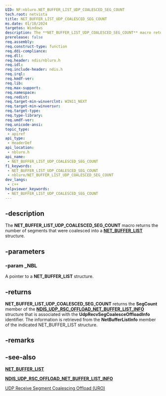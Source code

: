 ```yaml
---
UID: NF:nbluro.NET_BUFFER_LIST_UDP_COALESCED_SEG_COUNT
tech.root: netvista
title: NET_BUFFER_LIST_UDP_COALESCED_SEG_COUNT
ms.date: 01/18/2024
targetos: Windows
description: The **NET_BUFFER_LIST_UDP_COALESCED_SEG_COUNT** macro returns the number of segments that were coalesced into a NET_BUFFER_LIST structure.
prerelease: false
req.assembly: 
req.construct-type: function
req.ddi-compliance: 
req.dll: 
req.header: ndis/nbluro.h
req.idl: 
req.include-header: ndis.h
req.irql: 
req.kmdf-ver: 
req.lib: 
req.max-support: 
req.namespace: 
req.redist: 
req.target-min-winverclnt: WIN11_NEXT
req.target-min-winversvr: 
req.target-type: 
req.type-library: 
req.umdf-ver: 
req.unicode-ansi: 
topic_type:
 - apiref
api_type:
 - HeaderDef
api_location:
 - nbluro.h
api_name:
 - NET_BUFFER_LIST_UDP_COALESCED_SEG_COUNT
f1_keywords:
 - NET_BUFFER_LIST_UDP_COALESCED_SEG_COUNT
 - nbluro/NET_BUFFER_LIST_UDP_COALESCED_SEG_COUNT
dev_langs:
 - c++
helpviewer_keywords:
 - NET_BUFFER_LIST_UDP_COALESCED_SEG_COUNT
---
```


## -description

The **NET_BUFFER_LIST_UDP_COALESCED_SEG_COUNT** macro returns the number of segments that were coalesced into a [**NET_BUFFER_LIST**](../nbl/ns-nbl-net_buffer_list.md) structure.

## -parameters

### -param _NBL

A pointer to a **NET_BUFFER_LIST** structure.

## -returns

**NET_BUFFER_LIST_UDP_COALESCED_SEG_COUNT** returns the **SegCount** member of the [**NDIS_UDP_RSC_OFFLOAD_NET_BUFFER_LIST_INFO**](../nbluro/ns-nbluro-ndis_udp_rsc_offload_net_buffer_list_info.md) structure that is associated with the **UdpRecvSegCoalesceOffloadInfo** identifier. The information is retrieved from the **NetBufferListInfo** member of the indicated NET_BUFFER_LIST structure.

## -remarks

## -see-also

[**NET_BUFFER_LIST**](../nbl/ns-nbl-net_buffer_list.md)

[**NDIS_UDP_RSC_OFFLOAD_NET_BUFFER_LIST_INFO**](../nbluro/ns-nbluro-ndis_udp_rsc_offload_net_buffer_list_info.md)

[UDP Receive Segment Coalescing Offload (URO)](/windows-hardware/drivers/network/udp-rsc-offload)